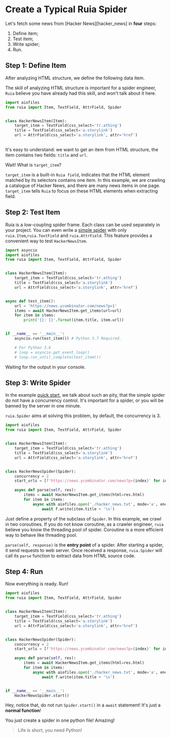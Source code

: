 # Create a Typical Ruia Spider

Let's fetch some news from [Hacker News][hacker_news] in **four** steps:

1. Define item;
1. Test item;
1. Write spider;
1. Run.

## Step 1: Define Item

After analyzing HTML structure, we define the following data item.

The skill of analyzing HTML structure is important for a spider engineer,
`Ruia` believe you have already had this skill,
and won't talk about it here.


```python
import aiofiles
from ruia import Item, TextField, AttrField, Spider


class HackerNewsItem(Item):
    target_item = TextField(css_select='tr.athing')
    title = TextField(css_select='a.storylink')
    url = AttrField(css_select='a.storylink', attr='href')
    
```

It's easy to understand:
we want to get an item from HTML structure,
the item contains two fields: `title` and `url`.

Wait! What is `target_item`?

`target_item` is a built-in `Ruia field`,
indicates that the HTML element matched by its selectors contains one item.
In this example, we are crawling a catalogue of Hacker News,
and there are many news items in one page. 
`target_item` tells `Ruia` to focus on these HTML elements when extracting field.

## Step 2: Test Item

Ruia is a low-coupling spider frame.
Each class can be used separately in your project.
You can even write a [simple spider](quick-start.md) with only `ruia.Item`,`ruia.TextField` and `ruia.AttrField`.
This feature provides a convenient way to test `HackerNewsItem`.

```python
import asyncio
import aiofiles
from ruia import Item, TextField, AttrField, Spider


class HackerNewsItem(Item):
    target_item = TextField(css_select='tr.athing')
    title = TextField(css_select='a.storylink')
    url = AttrField(css_select='a.storylink', attr='href')


async def test_item():
    url = 'https://news.ycombinator.com/news?p=1'
    items = await HackerNewsItem.get_items(url=url)
    for item in items:
        print('{}: {}'.format(item.title, item.url))


if __name__ == '__main__':
    asyncio.run(test_item()) # Python 3.7 Required.

    # For Python 3.6
    # loop = asyncio.get_event_loop()
    # loop.run_until_complete(test_item())

```

Waiting for the output in your console.

## Step 3: Write Spider

In the example [quick start](quick-start.md),
we talk about such an pity,
that the simple spider do not have a concurrency control.
It's important for a spider,
or you will be banned by the server in one minute.

`ruia.Spider` aims at solving this problem,
by default, the concurrency is 3.

```python
import aiofiles
from ruia import Item, TextField, AttrField, Spider


class HackerNewsItem(Item):
    target_item = TextField(css_select='tr.athing')
    title = TextField(css_select='a.storylink')
    url = AttrField(css_select='a.storylink', attr='href')


class HackerNewsSpider(Spider):
    concurrency = 2
    start_urls = [f'https://news.ycombinator.com/news?p={index}' for index in range(10)]

    async def parse(self, res):
        items = await HackerNewsItem.get_items(html=res.html)
        for item in items:
            async with aiofiles.open('./hacker_news.txt', mode='a', encoding='utf-8') as f:
                await f.write(item.title + '\n')

```

Just define a property of the subclass of `Spider`.
In this example, we crawl in two coroutines.
If you do not know coroutine,
as a crawler engineer,
`ruia` believe you know the threading pool of spider.
Coroutine is a more efficient way to behave like threading pool.

`parse(self, response)` is the **entry point** of a spider.
After starting a spider, it send requests to web server.
Once received a response, 
`ruia.Spider` will call its `parse` function to extract data from HTML source code.

## Step 4: Run

Now everything is ready.
Run!

```python
import aiofiles
from ruia import Item, TextField, AttrField, Spider


class HackerNewsItem(Item):
    target_item = TextField(css_select='tr.athing')
    title = TextField(css_select='a.storylink')
    url = AttrField(css_select='a.storylink', attr='href')


class HackerNewsSpider(Spider):
    concurrency = 2
    start_urls = [f'https://news.ycombinator.com/news?p={index}' for index in range(10)]

    async def parse(self, res):
        items = await HackerNewsItem.get_items(html=res.html)
        for item in items:
            async with aiofiles.open('./hacker_news.txt', mode='a', encoding='utf-8') as f:
                await f.write(item.title + '\n')


if __name__ == '__main__':
    HackerNewsSpider.start()
```

Hey, notice that, do not run `Spider.start()` in a `await` statement!
It's just a **normal function**!

You just create a spider in one python file!
Amazing!

> Life is short, you need Python!
